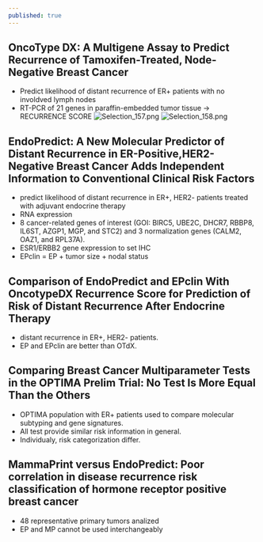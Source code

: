 ```yaml
---
published: true
---
```

## OncoType DX: A Multigene Assay to Predict Recurrence of Tamoxifen-Treated, Node-Negative Breast Cancer

- Predict likelihood of distant recurrence of ER+ patients with no involdved lymph nodes
- RT-PCR of 21 genes in paraffin-embedded tumor tissue -> RECURRENCE SCORE
![Selection_157.png]({{site.baseurl}}/_posts/Selection_157.png)
![Selection_158.png]({{site.baseurl}}/_posts/Selection_158.png)

## EndoPredict: A New Molecular Predictor of Distant Recurrence in ER-Positive,HER2-Negative Breast Cancer Adds Independent Information to Conventional Clinical Risk Factors

- predict likelihood of distant recurrence in ER+, HER2- patients treated with adjuvant endocrine therapy
- RNA expression
- 8 cancer-related genes of interest (GOI: BIRC5, UBE2C, DHCR7, RBBP8, IL6ST, AZGP1,
MGP, and STC2) and 3 normalization genes (CALM2, OAZ1, and RPL37A).
- ESR1/ERBB2 gene expression to set IHC
- EPclin = EP + tumor size + nodal status

## Comparison of EndoPredict and EPclin With OncotypeDX Recurrence Score for Prediction of Risk of Distant Recurrence After Endocrine Therapy

- distant recurrence in ER+, HER2- patients. 
- EP and EPclin are better than OTdX.

## Comparing Breast Cancer Multiparameter Tests in the OPTIMA Prelim Trial: No Test Is More Equal Than the Others

- OPTIMA population with ER+ patients used to compare molecular subtyping and gene signatures.
- All test provide similar risk information in general. 
- Individualy, risk categorization differ.

## MammaPrint versus EndoPredict: Poor correlation in disease recurrence risk classification of hormone receptor positive breast cancer

- 48 representative primary tumors analized
- EP and MP cannot be used interchangeably
